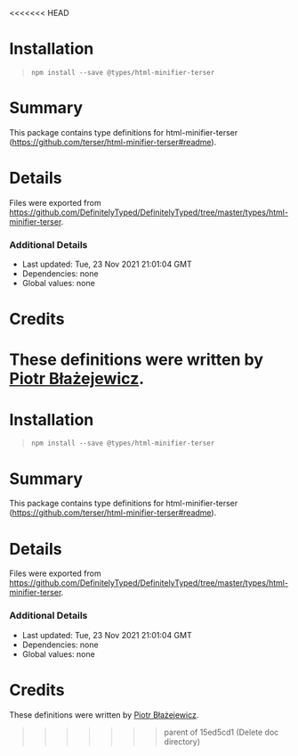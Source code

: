 <<<<<<< HEAD
# Installation
> `npm install --save @types/html-minifier-terser`

# Summary
This package contains type definitions for html-minifier-terser (https://github.com/terser/html-minifier-terser#readme).

# Details
Files were exported from https://github.com/DefinitelyTyped/DefinitelyTyped/tree/master/types/html-minifier-terser.

### Additional Details
 * Last updated: Tue, 23 Nov 2021 21:01:04 GMT
 * Dependencies: none
 * Global values: none

# Credits
These definitions were written by [Piotr Błażejewicz](https://github.com/peterblazejewicz).
=======
# Installation
> `npm install --save @types/html-minifier-terser`

# Summary
This package contains type definitions for html-minifier-terser (https://github.com/terser/html-minifier-terser#readme).

# Details
Files were exported from https://github.com/DefinitelyTyped/DefinitelyTyped/tree/master/types/html-minifier-terser.

### Additional Details
 * Last updated: Tue, 23 Nov 2021 21:01:04 GMT
 * Dependencies: none
 * Global values: none

# Credits
These definitions were written by [Piotr Błażejewicz](https://github.com/peterblazejewicz).
>>>>>>> parent of 15ed5cd1 (Delete doc directory)
